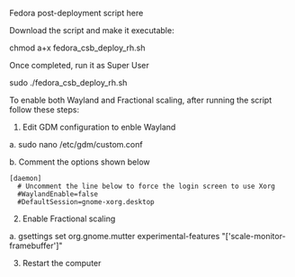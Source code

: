 Fedora post-deployment script here

Download the script and make it executable:

chmod a+x fedora_csb_deploy_rh.sh

Once completed, run it as Super User

sudo ./fedora_csb_deploy_rh.sh

To enable both Wayland and Fractional scaling, after running the script follow these steps:

1) Edit GDM configuration to enble Wayland

  a. sudo nano /etc/gdm/custom.conf

  b. Comment the options shown below  

    [daemon]
      # Uncomment the line below to force the login screen to use Xorg
      #WaylandEnable=false
      #DefaultSession=gnome-xorg.desktop
      
2) Enable Fractional scaling

  a. gsettings set org.gnome.mutter experimental-features "['scale-monitor-framebuffer']"

3) Restart the computer
